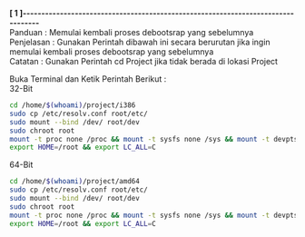 **[ 1 ]---------------------------------------------------------------------------------**  
Panduan      :   Memulai kembali proses debootsrap yang sebelumnya  
Penjelasan   : Gunakan Perintah dibawah ini secara berurutan jika ingin memulai kembali proses debootsrap yang sebelumnya  
Catatan      : Gunakan Perintah cd Project jika tidak berada di lokasi Project  

Buka Terminal dan Ketik Perintah Berikut :  
32-Bit  
```bash
cd /home/$(whoami)/project/i386
sudo cp /etc/resolv.conf root/etc/
sudo mount --bind /dev/ root/dev
sudo chroot root
mount -t proc none /proc && mount -t sysfs none /sys && mount -t devpts none /dev/pts
export HOME=/root && export LC_ALL=C
```
64-Bit  
```bash
cd /home/$(whoami)/project/amd64
sudo cp /etc/resolv.conf root/etc/
sudo mount --bind /dev/ root/dev
sudo chroot root
mount -t proc none /proc && mount -t sysfs none /sys && mount -t devpts none /dev/pts
export HOME=/root && export LC_ALL=C
```
